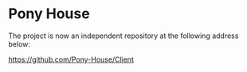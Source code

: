 # Pony House

The project is now an independent repository at the following address below:

https://github.com/Pony-House/Client
